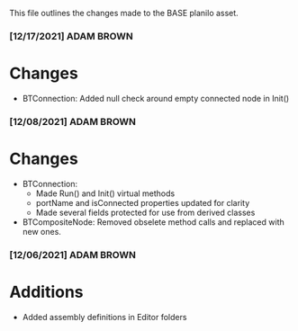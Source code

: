 This file outlines the changes made to the BASE planilo asset.

### [12/17/2021] ADAM BROWN ###

# Changes
- BTConnection: Added null check around empty connected node in Init()

### [12/08/2021] ADAM BROWN ###

# Changes
- BTConnection:
	- Made Run() and Init() virtual methods
	- portName and isConnected properties updated for clarity
	- Made several fields protected for use from derived classes
- BTCompositeNode: Removed obselete method calls and replaced with new ones.

### [12/06/2021] ADAM BROWN ###

# Additions 
- Added assembly definitions in Editor folders